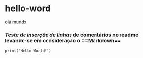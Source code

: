 # hello-word
olá mundo
### *Teste de inserção de linhas* de comentários no readme levando-se em consideração o ==Markdown==
`print("Hello World!")`
